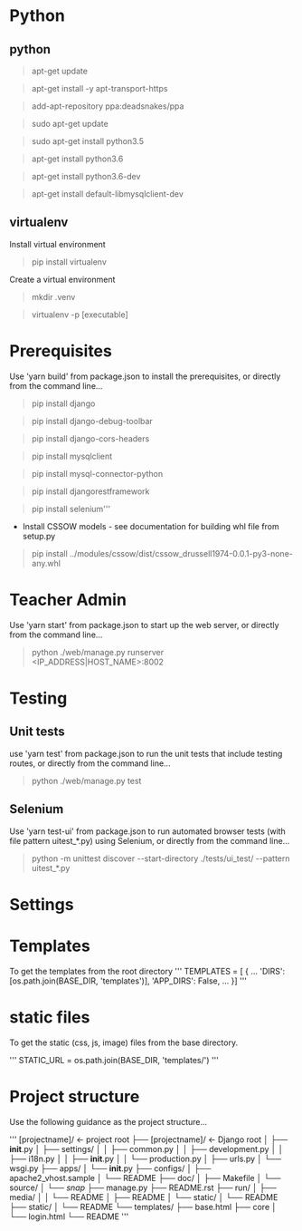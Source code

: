 # Python

## python 
> apt-get update

> apt-get install -y apt-transport-https 

> add-apt-repository ppa:deadsnakes/ppa

> sudo apt-get update

> sudo apt-get install python3.5

> apt-get install python3.6

> apt-get install python3.6-dev

> apt-get install default-libmysqlclient-dev

## virtualenv

Install virtual environment

> pip install virtualenv

Create a virtual environment

> mkdir .venv

> virtualenv -p [executable]

# Prerequisites

Use 'yarn build' from package.json to install the prerequisites, or directly from the command line...

> pip install django

> pip install django-debug-toolbar

> pip install django-cors-headers

> pip install mysqlclient

> pip install mysql-connector-python

> pip install djangorestframework

> pip install selenium'''

- Install CSSOW models - see documentation for building whl file from setup.py

> pip install ../modules/cssow/dist/cssow_drussell1974-0.0.1-py3-none-any.whl 

# Teacher Admin

Use 'yarn start' from package.json to start up the web server, or directly from the command line...

> python ./web/manage.py runserver <IP_ADDRESS|HOST_NAME>:8002

# Testing

## Unit tests

use 'yarn test' from package.json to run the unit tests that include testing routes, or directly from the command line...

> python ./web/manage.py test

## Selenium 

Use 'yarn test-ui' from package.json to run automated browser tests (with file pattern uitest_*.py) using Selenium, or directly from the command line...

> python -m unittest discover --start-directory ./tests/ui_test/ --pattern uitest_*.py

# Settings

# Templates
To get the templates from the root directory
'''
TEMPLATES = [
    {
        ...
        'DIRS': [os.path.join(BASE_DIR, 'templates')],
        'APP_DIRS': False,
        ...
    }]
'''

# static files
To get the static (css, js, image) files from the base directory.

'''
STATIC_URL = os.path.join(BASE_DIR, 'templates/')
'''

# Project structure

Use the following guidance as the project structure...

'''
[projectname]/                  <- project root
├── [projectname]/              <- Django root
│   ├── __init__.py
│   ├── settings/
│   │   ├── common.py
│   │   ├── development.py
│   │   ├── i18n.py
│   │   ├── __init__.py
│   │   └── production.py
│   ├── urls.py
│   └── wsgi.py
├── apps/
│   └── __init__.py
├── configs/
│   ├── apache2_vhost.sample
│   └── README
├── doc/
│   ├── Makefile
│   └── source/
│       └── *snap*
├── manage.py
├── README.rst
├── run/
│   ├── media/
│   │   └── README
│   ├── README
│   └── static/
│       └── README
├── static/
│   └── README
└── templates/
    ├── base.html
    ├── core
    │   └── login.html
    └── README
'''
